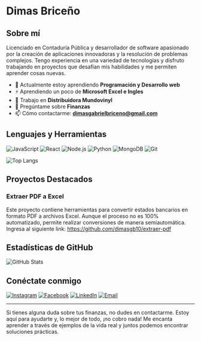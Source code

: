 # Dimas Briceño

## Sobre mí

Licenciado en Contaduría Pública y desarrollador de software apasionado por la creación de aplicaciones innovadoras y la resolución de problemas complejos. Tengo experiencia en una variedad de tecnologías y disfruto trabajando en proyectos que desafían mis habilidades y me permiten aprender cosas nuevas.

- 🌱 Actualmente estoy aprendiendo **Programación y Desarrollo web**
- ⚡ Aprendiendo un poco de **Microsoft Excel e Ingles**
- 💼 Trabajo en **Distribuidora Mundovinyl**
- 💬 Pregúntame sobre **Finanzas**
- 📫 Cómo contactarme: **dimasgabrielbriceno@gmail.com**

## Lenguajes y Herramientas

![JavaScript](https://img.shields.io/badge/-JavaScript-F7DF1E?style=flat-square&logo=javascript&logoColor=black)
![React](https://img.shields.io/badge/-React-61DAFB?style=flat-square&logo=react&logoColor=black)
![Node.js](https://img.shields.io/badge/-Node.js-339933?style=flat-square&logo=node.js&logoColor=white)
![Python](https://img.shields.io/badge/-Python-3776AB?style=flat-square&logo=python&logoColor=white)
![MongoDB](https://img.shields.io/badge/-MongoDB-47A248?style=flat-square&logo=mongodb&logoColor=white)
![Git](https://img.shields.io/badge/-Git-F05032?style=flat-square&logo=git&logoColor=white)

![Top Langs](https://github-readme-stats.vercel.app/api/top-langs/?username=dimasgb10&layout=compact&theme=radical)


## Proyectos Destacados

### Extraer PDF a Excel

Este proyecto contiene herramientas para convertir estados bancarios en formato PDF a archivos Excel. Aunque el proceso no es 100% automatizado, permite realizar conversiones de manera semiautomática.
Ingresa al siguiente link: https://github.com/dimasgb10/extraer-pdf


## Estadísticas de GitHub

![GitHub Stats](https://github-readme-stats.vercel.app/api?username=dimasgb10&show_icons=true&theme=radical)


## Conéctate conmigo

[![Instagram](https://img.shields.io/badge/Instagram-@dimasgb10-E1306C?style=flat&logo=instagram&logoColor=white)](https://www.instagram.com/dimasgb10/)
[![Facebook](https://img.shields.io/badge/Facebook-@dimasgb10-1877F2?style=flat&logo=facebook&logoColor=white)](https://www.facebook.com/dimasgb10/)
[![LinkedIn](https://img.shields.io/badge/LinkedIn-@dimasgb10-0077B5?style=flat&logo=linkedin&logoColor=white)](https://www.linkedin.com/in/dimasgb10/)
[![Email](https://img.shields.io/badge/Email-dimasgabrielbriceno%40gmail.com-D14836?style=flat&logo=gmail&logoColor=white)](mailto:dimasgabrielbriceno@gmail.com)

---

Si tienes alguna duda sobre tus finanzas, no dudes en contactarme. Estoy aquí para ayudarte y, lo mejor de todo, ¡no cobro nada! Me encanta aprender a través de ejemplos de la vida real y juntos podemos encontrar soluciones prácticas.
